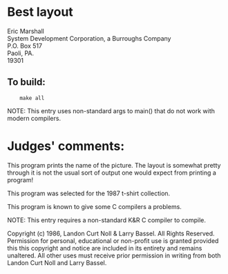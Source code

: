 # Best layout

Eric Marshall  
System Development Corporation, a Burroughs Company  
P.O. Box 517  
Paoli, PA.  
19301  

## To build:

        make all

NOTE: This entry uses non-standard args to main() that do not work with modern compilers.

# Judges' comments:

This program prints the name of the picture.  The layout is somewhat
pretty through it is not the usual sort of output one would expect
from printing a program!

This program was selected for the 1987 t-shirt collection.

This program is known to give some C compilers a problems.

NOTE: This entry requires a non-standard K&R C compiler to compile.

Copyright (c) 1986, Landon Curt Noll & Larry Bassel.
All Rights Reserved.  Permission for personal, educational or non-profit use is
granted provided this this copyright and notice are included in its entirety
and remains unaltered.  All other uses must receive prior permission in writing
from both Landon Curt Noll and Larry Bassel.
